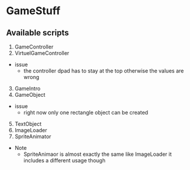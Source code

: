 # GameStuff

## Available scripts

1. GameController
2. VirtuelGameController
* issue
  * the controller dpad has to stay at the top otherwise the values are wrong
3. GameIntro
4. GameObject
* issue
  * right now only one rectangle object can be created
5. TextObject
6. ImageLoader
7. SpriteAnimator
* Note
  * SpriteAnimaor is almost exactly the same like ImageLoader it includes a different usage though
